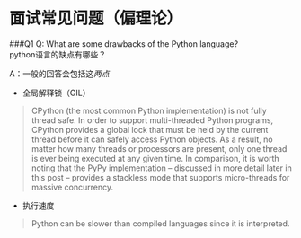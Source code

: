 ﻿面试常见问题（偏理论）
==================


###Q1
Q: What are some drawbacks of the Python language? <br/>
python语言的缺点有哪些？

A：一般的回答会包括这*两点*

* 全局解释锁（GIL）<br>
>CPython (the most common Python implementation) is not fully thread safe.
>In order to support multi-threaded Python programs, CPython provides a
>global lock that must be held by the current thread before it can safely
>access Python objects. As a result, no matter how many threads or processors
>are present, only one thread is ever being executed at any given time.
>In comparison, it is worth noting that the PyPy implementation – discussed
>in more detail later in this post – provides a stackless mode that supports
>micro-threads for massive concurrency.

* 执行速度
>Python can be slower than compiled languages since it is interpreted.

